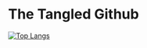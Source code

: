 # The Tangled Github

[![Top Langs](https://github-readme-stats.vercel.app/api/top-langs/?username=thetangledwing&layout=compact&langs_count=10&theme=radical)](https://github.com/anuraghazra/github-readme-stats)

<!--
**TheTangledWing/TheTangledWing** is a ✨ _special_ ✨ repository because its `README.md` (this file) appears on your GitHub profile.

Here are some ideas to get you started:

- 🔭 I’m currently working on ...
- 🌱 I’m currently learning ...
- 👯 I’m looking to collaborate on ...
- 🤔 I’m looking for help with ...
- 💬 Ask me about ...
- 📫 How to reach me: ...
- 😄 Pronouns: ...
- ⚡ Fun fact: ...
-->

